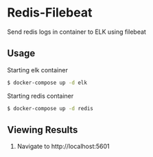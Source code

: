 # Redis-Filebeat
Send redis logs in container to ELK using filebeat

## Usage

Starting elk container
```bash
$ docker-compose up -d elk
```

Starting redis container
```bash
$ docker-compose up -d redis
```

## Viewing Results

1. Navigate to http://localhost:5601
